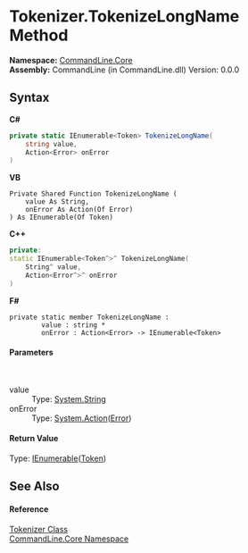 # Tokenizer.TokenizeLongName Method 
 

**Namespace:**&nbsp;<a href="N_CommandLine_Core">CommandLine.Core</a><br />**Assembly:**&nbsp;CommandLine (in CommandLine.dll) Version: 0.0.0

## Syntax

**C#**<br />
``` C#
private static IEnumerable<Token> TokenizeLongName(
	string value,
	Action<Error> onError
)
```

**VB**<br />
``` VB
Private Shared Function TokenizeLongName ( 
	value As String,
	onError As Action(Of Error)
) As IEnumerable(Of Token)
```

**C++**<br />
``` C++
private:
static IEnumerable<Token^>^ TokenizeLongName(
	String^ value, 
	Action<Error^>^ onError
)
```

**F#**<br />
``` F#
private static member TokenizeLongName : 
        value : string * 
        onError : Action<Error> -> IEnumerable<Token> 

```


#### Parameters
&nbsp;<dl><dt>value</dt><dd>Type: <a href="https://docs.microsoft.com/dotnet/api/system.string" target="_blank">System.String</a><br /></dd><dt>onError</dt><dd>Type: <a href="https://docs.microsoft.com/dotnet/api/system.action-1" target="_blank">System.Action</a>(<a href="T_CommandLine_Error">Error</a>)<br /></dd></dl>

#### Return Value
Type: <a href="https://docs.microsoft.com/dotnet/api/system.collections.generic.ienumerable-1" target="_blank">IEnumerable</a>(<a href="T_CommandLine_Core_Token">Token</a>)

## See Also


#### Reference
<a href="T_CommandLine_Core_Tokenizer">Tokenizer Class</a><br /><a href="N_CommandLine_Core">CommandLine.Core Namespace</a><br />